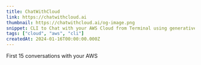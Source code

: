 ```yaml
---
title: ChatWithCloud
link: https://chatwithcloud.ai
thumbnail: https://chatwithcloud.ai/og-image.png
snippet: CLI to Chat with your AWS Cloud from Terminal using generative AI.
tags: ["cloud", "aws", "cli"]
createdAt: 2024-01-16T00:00:00.000Z
---
```

First 15 conversations with your AWS